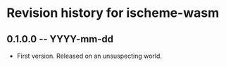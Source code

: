 # Revision history for ischeme-wasm

## 0.1.0.0 -- YYYY-mm-dd

* First version. Released on an unsuspecting world.
